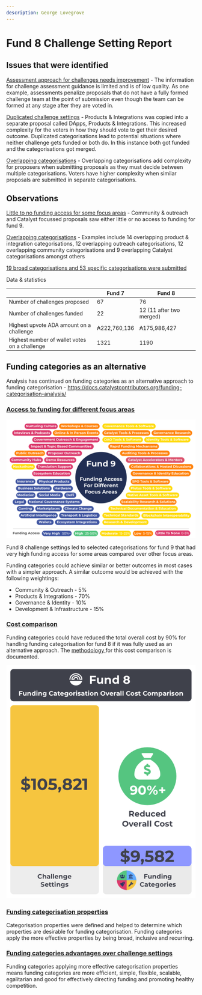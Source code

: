 ```yaml
---
description: George Lovegrove
---
```


# Fund 8 Challenge Setting Report

## Issues that were identified

[Assessment approach for challenges needs improvement](https://docs.catalystcontributors.org/funding-categorisation-analysis/challenge-settings/challenge-setting-assessment-issues) - The information for challenge assessment guidance is limited and is of low quality. As one example, assessments penalize proposals that do not have a fully formed challenge team at the point of submission even though the team can be formed at any stage after they are voted in.

[Duplicated challenge settings](https://docs.google.com/spreadsheets/d/15ELXp81NfvXHgrerTbuIofZOXBsdjocN1YgBK0gPP3E/edit#gid=894583832) - Products & Integrations was copied into a separate proposal called DApps, Products & Integrations. This increased complexity for the voters in how they should vote to get their desired outcome. Duplicated categorisations lead to potential situations where neither challenge gets funded or both do. In this instance both got funded and the categorisations got merged.

[Overlapping categorisations](https://docs.catalystcontributors.org/funding-categorisation-analysis/historical-analysis-and-comparisons/categorisation-setting-observations/fund-8) - Overlapping categorisations add complexity for proposers when submitting proposals as they must decide between multiple categorisations. Voters have higher complexity when similar proposals are submitted in separate categorisations.

## Observations

[Little to no funding access for some focus areas](https://docs.catalystcontributors.org/funding-categorisation-analysis/historical-analysis-and-comparisons/funding-access-for-each-focus-area/fund-9) - Community & outreach and Catalyst focussed proposals saw either little or no access to funding for fund 9.

[Overlapping categorisations](https://docs.catalystcontributors.org/funding-categorisation-analysis/historical-analysis-and-comparisons/categorisation-setting-observations/fund-8) - Examples include 14 overlapping product & integration categorisations, 12 overlapping outreach categorisations, 12 overlapping community categorisations and 9 overlapping Catalyst categorisations amongst others

[19 broad categorisations and 53 specific categorisations were submitted](https://docs.catalystcontributors.org/funding-categorisation-analysis/historical-analysis-and-comparisons/categorisation-setting-observations/fund-8)

Data & statistics

|                                               | Fund 7       | Fund 8                   |
| --------------------------------------------- | ------------ | ------------------------ |
| Number of challenges proposed                 | 67           | 76                       |
| Number of challenges funded                   | 22           | 12 (11 after two merged) |
| Highest upvote ADA amount on a challenge      | ₳222,760,136 | ₳175,986,427             |
| Highest number of wallet votes on a challenge | 1321         | 1190                     |

## Funding categories as an alternative

Analysis has continued on funding categories as an alternative approach to funding categorisation - https://docs.catalystcontributors.org/funding-categorisation-analysis/

### [Access to funding for different focus areas](https://docs.catalystcontributors.org/funding-categorisation-analysis/historical-analysis-and-comparisons/funding-access-for-each-focus-area/fund-9)

![](../../.gitbook/assets/fund-9-funding-access.png)

Fund 8 challenge settings led to selected categorisations for fund 9 that had very high funding access for some areas compared over other focus areas.

Funding categories could achieve similar or better outcomes in most cases with a simpler approach. A similar outcome would be achieved with the following weightings:

* Community & Outreach - 5%
* Products & Integrations - 70%
* Governance & Identity - 10%
* Development & Infrastructure - 15%

### [Cost comparison](https://docs.catalystcontributors.org/funding-categorisation-analysis/historical-analysis-and-comparisons/categorisation-overall-cost-comparison)

Funding categories could have reduced the total overall cost by 90% for handling funding categorisation for fund 8 if it was fully used as an alternative approach. The [methodology ](https://docs.catalystcontributors.org/funding-categorisation-analysis/historical-analysis-and-comparisons/categorisation-overall-cost-comparison/methodology-and-data)for this cost comparison is documented.

![](../../.gitbook/assets/overall-costs-fund-8.png)

### [Funding categorisation properties](https://docs.catalystcontributors.org/funding-categorisation-analysis/categorisation-properties/broad-vs-specific-categorisation)&#x20;

Categorisation properties were defined and helped to determine which properties are desirable for funding categorisation. Funding categories apply the more effective properties by being broad, inclusive and recurring.&#x20;

### [Funding categories advantages over challenge settings ](https://docs.catalystcontributors.org/funding-categorisation-analysis/funding-categories-advantages/overview)

Funding categories applying more effective categorisation properties means funding categories are more efficient, simple, flexible, scalable, egalitarian and good for effectively directing funding and promoting healthy competition.
